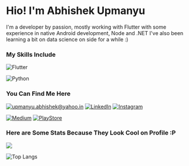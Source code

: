 <!--
**abhishekUpmanyu/abhishekUpmanyu** is a ✨ _special_ ✨ repository because its `README.md` (this file) appears on your GitHub profile.

Here are some ideas to get you started:

- 🔭 I’m currently working on ...
- 🌱 I’m currently learning ...
- 👯 I’m looking to collaborate on ...
- 🤔 I’m looking for help with ...
- 💬 Ask me about ...
- 📫 How to reach me: ...
- 😄 Pronouns: ...
- ⚡ Fun fact: ...
-->

# Hio! I'm Abhishek Upmanyu

I'm a developer by passion, mostly working with Flutter with some experience in native Android development, Node and .NET
I've also been learning a bit on data science on side for a while :)

### My Skills Include

![Flutter](https://img.shields.io/badge/Flutter-02569B?style=for-the-badge&logo=flutter&logoColor=white)

![Python](https://img.shields.io/badge/Python-3776AB?style=for-the-badge&logo=python&logoColor=white)

### You Can Find Me Here
<a href="mailto:upmanyu.abhishek@yahoo.in">![upmanyu.abhishek@yahoo.in](https://img.shields.io/badge/Gmail-D14836?style=for-the-badge&logo=gmail&logoColor=white)</a>
<a href="https://www.linkedin.com/in/abhishekupmanyu/">![LinkedIn](https://img.shields.io/badge/LinkedIn-0077B5?style=for-the-badge&logo=linkedin&logoColor=white)</a>
<a href="https://www.instagram.com/abhishekupmanyu_/">![Instagram](https://img.shields.io/badge/Instagram-E4405F?style=for-the-badge&logo=instagram&logoColor=white)</a>

<a href="https://abhishek-upmanyu.medium.com">![Medium](https://img.shields.io/badge/Medium-12100E?style=for-the-badge&logo=medium&logoColor=white)</a>
<a href="https://play.google.com/store/apps/developer?id=Cheeseball">![PlayStore](https://img.shields.io/badge/Google_Play-414141?style=for-the-badge&logo=google-play&logoColor=white)</a>

### Here are Some Stats Because They Look Cool on Profile :P

<img src='https://github-readme-stats.vercel.app/api?username=abhishekUpmanyu&&show_icons=true&title_color=ffffff&icon_color=2aa198&text_color=daf7dc&bg_color=002b36'>

![Top Langs](https://github-readme-stats.vercel.app/api/top-langs/?username=laxmena&layout=compact&&show_icons=true&title_color=ffffff&icon_color=2aa198&text_color=daf7dc&bg_color=002b36)
